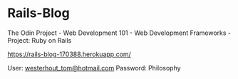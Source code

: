 # Rails-Blog
The Odin Project - Web Development 101 - Web Development Frameworks - Project: Ruby on Rails

https://rails-blog-170388.herokuapp.com/

User: westerhout_tom@hotmail.com
Password: Philosophy